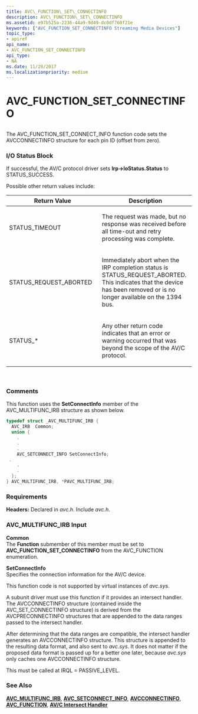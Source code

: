 ```yaml
---
title: AVC\_FUNCTION\_SET\_CONNECTINFO
description: AVC\_FUNCTION\_SET\_CONNECTINFO
ms.assetid: e97b525a-2236-44a9-9d49-dc0df760f21e
keywords: ["AVC_FUNCTION_SET_CONNECTINFO Streaming Media Devices"]
topic_type:
- apiref
api_name:
- AVC_FUNCTION_SET_CONNECTINFO
api_type:
- NA
ms.date: 11/28/2017
ms.localizationpriority: medium
---
```


# AVC\_FUNCTION\_SET\_CONNECTINFO


## <span id="ddk_avc_function_set_connectinfo_ks"></span><span id="DDK_AVC_FUNCTION_SET_CONNECTINFO_KS"></span>


The AVC\_FUNCTION\_SET\_CONNECT\_INFO function code sets the AVCCONNECTINFO structure for each pin ID (offset from zero).

### I/O Status Block

If successful, the AV/C protocol driver sets **Irp-&gt;IoStatus.Status** to STATUS\_SUCCESS.

Possible other return values include:

<table>
<colgroup>
<col width="50%" />
<col width="50%" />
</colgroup>
<thead>
<tr class="header">
<th>Return Value</th>
<th>Description</th>
</tr>
</thead>
<tbody>
<tr class="odd">
<td><p>STATUS_TIMEOUT</p></td>
<td><p>The request was made, but no response was received before all time-out and retry processing was complete.</p></td>
</tr>
<tr class="even">
<td><p>STATUS_REQUEST_ABORTED</p></td>
<td><p>Immediately abort when the IRP completion status is STATUS_REQUEST_ABORTED. This indicates that the device has been removed or is no longer available on the 1394 bus.</p></td>
</tr>
<tr class="odd">
<td><p>STATUS_*</p></td>
<td><p>Any other return code indicates that an error or warning occurred that was beyond the scope of the AV/C protocol.</p></td>
</tr>
</tbody>
</table>

 

### Comments

This function uses the **SetConnectInfo** member of the AVC\_MULTIFUNC\_IRB structure as shown below.

```cpp
typedef struct _AVC_MULTIFUNC_IRB {
  AVC_IRB  Common;
  union {
    .
    .
    .
    AVC_SETCONNECT_INFO SetConnectInfo;
 .
    .
    .
  };
} AVC_MULTIFUNC_IRB, *PAVC_MULTIFUNC_IRB;
```

### Requirements

**Headers:** Declared in *avc.h*. Include *avc.h*.

### AVC\_MULTIFUNC\_IRB Input

**Common**  
The **Function** submember of this member must be set to **AVC\_FUNCTION\_SET\_CONNECTINFO** from the AVC\_FUNCTION enumeration.

<span id="SetConnectInfo"></span><span id="setconnectinfo"></span><span id="SETCONNECTINFO"></span>**SetConnectInfo**  
Specifies the connection information for the AV/C device.

This function code is not supported by virtual instances of *avc.sys*.

A subunit driver must use this function if it provides an intersect handler. The AVCCONNECTINFO structure (contained inside the AVC\_SET\_CONNECTINFO structure) is derived from the AVCPRECONNECTINFO structures that are appended to the data ranges passed to the intersect handler.

After determining that the data ranges are compatible, the intersect handler generates an AVCCONNECTINFO structure. This structure is appended to the resulting data format, and also sent to *avc.sys*. It does not matter if the proposed data format is passed up for a better one later, because *avc.sys* only caches one AVCCONNECTINFO structure.

This must be called at IRQL = PASSIVE\_LEVEL.

### See Also

[**AVC\_MULTIFUNC\_IRB**](https://msdn.microsoft.com/library/windows/hardware/ff554177), [**AVC\_SETCONNECT\_INFO**](https://msdn.microsoft.com/library/windows/hardware/ff554192), [**AVCCONNECTINFO**](https://msdn.microsoft.com/library/windows/hardware/ff554101), [**AVC\_FUNCTION**](https://msdn.microsoft.com/library/windows/hardware/ff554145), [**AV/C Intersect Handler**](https://msdn.microsoft.com/library/windows/hardware/ff556379)

 

 






